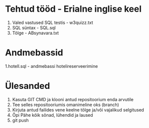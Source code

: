 # Tehtud tööd - Erialne inglise keel

1. Valed vastused SQL testis - w3quizz.txt
2. SQL süntax - SQL.sql
3. Tõlge - ABsynavara.txt

# Andmebassid

1.hotell.sql - andmebassi hotelireserveerimine
  





# Ülesanded

1. Kasuta GIT CMD ja klooni antud repositoorium enda arvutile
2. Tee selles repositooriumis omanimeline oks (branch)
3. Kirjuta antud failides vene keelne tõlge ja/või vajalikud selgitused
4. Õpi Pähe kõik sõnad, lühendid ja laused
5. git push
